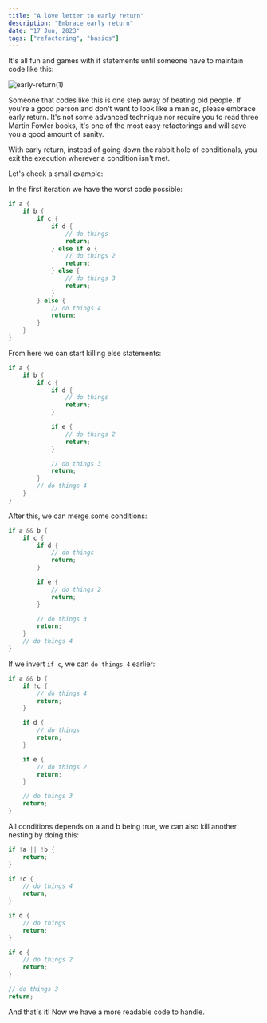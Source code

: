 ```yaml
---
title: "A love letter to early return"
description: "Embrace early return"
date: "17 Jun, 2023"
tags: ["refactoring", "basics"]
---
```


It's all fun and games with if statements until someone have to maintain code like this:

![early-return(1)](https://github.com/ddanielsantos/blog/assets/80872981/27c2a8da-76ef-400c-ae1b-28698926c6a1)

Someone that codes like this is one step away of beating old people. If you're a good person and don't want to look like a maniac, please embrace early return. It's not some advanced technique nor require you to read three Martin Fowler books, it's one of the most easy refactorings and will save you a good amount of sanity.

With early return, instead of going down the rabbit hole of conditionals, you exit the execution wherever a condition isn't met.

Let's check a small example:

In the first iteration we have the worst code possible:

```rs
if a {
    if b {
        if c {
            if d {
                // do things
                return;
            } else if e {
                // do things 2
                return;
            } else {
                // do things 3
                return;
            }
        } else {
            // do things 4
            return;
        }
    }
}
```

From here we can start killing else statements:

```rs
if a {
    if b {
        if c {
            if d {
                // do things
                return;
            }

            if e {
                // do things 2
                return;
            }

            // do things 3
            return;
        }
        // do things 4
    }
}
```

After this, we can merge some conditions:

```rs
if a && b {
    if c {
        if d {
            // do things
            return;
        }

        if e {
            // do things 2
            return;
        }

        // do things 3
        return;
    }
    // do things 4
}
```

If we invert `if c`, we can `do things 4` earlier:

```rs
if a && b {
    if !c {
        // do things 4
        return;
    }

    if d {
        // do things
        return;
    }

    if e {
        // do things 2
        return;
    }

    // do things 3
    return;
}
```

All conditions depends on a and b being true, we can also kill another nesting by doing this:

```rs
if !a || !b {
    return;
}

if !c {
    // do things 4
    return;
}

if d {
    // do things
    return;
}

if e {
    // do things 2
    return;
}

// do things 3
return;
```

And that's it! Now we have a more readable code to handle.
